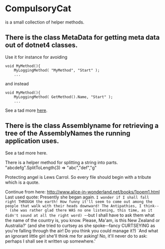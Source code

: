 # CompulsoryCat
is a small collection of helper methods.

## There is the class MetaData for getting meta data out of dotnet4 classes.
Use it for instance for avoiding

    void MyMethod(){
        MyLoggingMethod( "MyMethod", "Start" );
        ...

and instead

    void MyMethod(){
        MyLoggingMethod( GetMethod().Name, "Start" );
        ...
        
See a tad more <a href="http://code.google.com/p/compulsorycat/source/browse/trunk/CompulsoryCat/CompulsoryCatExample/Program.cs">here</a>.

## There is the class Assemblyname for retrieving a tree of the AssemblyNames the running application uses.
See a tad more here.

There is a helper method for splitting a string into parts.
"abcdefg".SplitToLength(3) => "abc","def","g"



Protecting angel is Lews Carrol.
So every file should begin with a tribute
which is a quote.

Continue from here:
http://www.alice-in-wonderland.net/books/1poem1.html
Last used quote:
Presently she began again. `I wonder if I shall fall right THROUGH the earth! How funny it'll seem to come out among the people that walk with their heads downward! The Antipathies, I think--' (she was rather glad there WAS no one listening, this time, as it didn't sound at all the right word) `--but I shall have to ask them what the name of the country is, you know. Please, Ma'am, is this New Zealand or Australia?' (and she tried to curtsey as she spoke--fancy CURTSEYING as you're falling through the air! Do you think you could manage it?) `And what an ignorant little girl she'll think me for asking! No, it'll never do to ask: perhaps I shall see it written up somewhere.'
